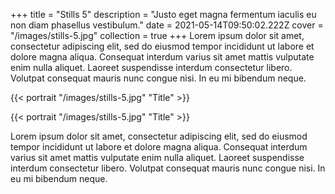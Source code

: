 +++
title = "Stills 5"
description = "Justo eget magna fermentum iaculis eu non diam phasellus vestibulum."
date = 2021-05-14T09:50:02.222Z
cover = "/images/stills-5.jpg"
collection = true
+++
Lorem ipsum dolor sit amet, consectetur adipiscing elit, sed do eiusmod tempor incididunt ut labore et dolore magna aliqua. Consequat interdum varius sit amet mattis vulputate enim nulla aliquet. Laoreet suspendisse interdum consectetur libero. Volutpat consequat mauris nunc congue nisi. In eu mi bibendum neque.

{{< portrait "/images/stills-5.jpg" "Title" >}}

{{< portrait "/images/stills-5.jpg" "Title" >}}

Lorem ipsum dolor sit amet, consectetur adipiscing elit, sed do eiusmod tempor incididunt ut labore et dolore magna aliqua. Consequat interdum varius sit amet mattis vulputate enim nulla aliquet. Laoreet suspendisse interdum consectetur libero. Volutpat consequat mauris nunc congue nisi. In eu mi bibendum neque.